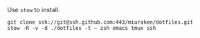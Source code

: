 Use `stow` to install.

```
git clone ssh://git@ssh.github.com:443/miuraken/dotfiles.git
stow -R -v -d ./dotfiles -t ~ zsh emacs tmux ssh
```
